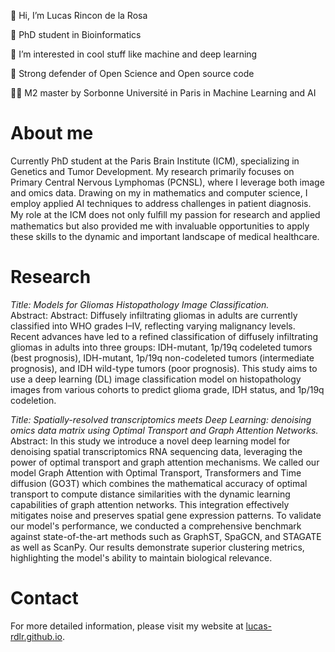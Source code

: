 :wave: Hi, I’m Lucas Rincon de la Rosa

:microscope: PhD student in Bioinformatics

:eyes: I’m interested in cool stuff like machine and deep learning

:page_facing_up: Strong defender of Open Science and Open source code

:student: M2 master by Sorbonne Université in Paris in Machine Learning and AI

# About me
Currently PhD student at the Paris Brain Institute (ICM), specializing in Genetics and Tumor Development. My research primarily focuses on Primary Central Nervous Lymphomas (PCNSL), where I leverage both image and omics data. Drawing on my in mathematics and computer science, I employ applied AI techniques to address challenges in patient diagnosis. My role at the ICM does not only fulﬁll my passion for research and applied mathematics but also provided me with invaluable opportunities to apply these skills to the dynamic and important landscape of medical healthcare.

# Research

*Title: Models for Gliomas Histopathology Image Classification.*<br>
Abstract: Abstract: Diffusely infiltrating gliomas in adults are currently classified into WHO grades I–IV, reflecting varying malignancy levels. Recent advances have led to a refined classification of diffusely infiltrating gliomas in adults into three groups: IDH-mutant, 1p/19q codeleted tumors (best prognosis), IDH-mutant, 1p/19q non-codeleted tumors (intermediate prognosis), and IDH wild-type tumors (poor prognosis). This study aims to use a deep learning (DL) image classification model on histopathology images from various cohorts to predict glioma grade, IDH status, and 1p/19q codeletion.

*Title: Spatially-resolved transcriptomics meets Deep Learning: denoising omics data matrix using Optimal Transport and Graph Attention Networks.*<br>
Abstract: In this study we introduce a novel deep learning model for denoising spatial transcriptomics RNA sequencing data, leveraging the power of optimal transport and graph attention mechanisms. We called our model Graph Attention with Optimal Transport, Transformers and Time diffusion (GO3T) which combines the mathematical accuracy of optimal transport to compute distance similarities with the dynamic learning capabilities of graph attention networks. This integration effectively mitigates noise and preserves spatial gene expression patterns. To validate our model's performance, we conducted a comprehensive benchmark against state-of-the-art methods such as GraphST, SpaGCN, and STAGATE as well as ScanPy. Our results demonstrate superior clustering metrics, highlighting the model's ability to maintain biological relevance.

# Contact

For more detailed information, please visit my website at [lucas-rdlr.github.io](https://lucas-rdlr.github.io/).

